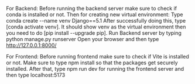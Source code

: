 For Backend:
Before running the backend server make sure to check if conda is installed or not.
Then for creating new virtual environment: Type conda create --name venv Django==5.1
After successfully doing this, type [conda activate venv]. It should show venv as the virtual environment 
then you need to do [pip install --upgrade pip].
Run Backend server by typing python manage.py runserver
Open your browser and then type http://127.0.0.1:8000/

For Frontend:
Before running frontend make sure to check if Vite is installed or not.
Make sure to type npm install so that the packages get securely installed.
After that, type npm run dev for running the frontend server and then type localhost:5173
